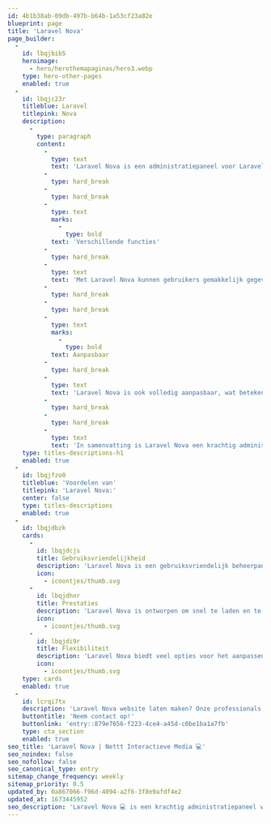 ```yaml
---
id: 4b1b38ab-09db-497b-b64b-1a53cf23a82e
blueprint: page
title: 'Laravel Nova'
page_builder:
  -
    id: lbqjbib5
    heroimage:
      - hero/herothemapaginas/hero3.webp
    type: hero-other-pages
    enabled: true
  -
    id: lbqjc23r
    titleblue: Laravel
    titlepink: Nova
    description:
      -
        type: paragraph
        content:
          -
            type: text
            text: 'Laravel Nova is een administratiepaneel voor Laravel, een populaire PHP-framewerk voor het bouwen van webapplicaties. Het is ontworpen om het beheren van een Laravel-applicatie te vereenvoudigen door middel van een gebruiksvriendelijke interface en krachtige functionaliteiten.'
          -
            type: hard_break
          -
            type: hard_break
          -
            type: text
            marks:
              -
                type: bold
            text: 'Verschillende functies'
          -
            type: hard_break
          -
            type: text
            text: 'Met Laravel Nova kunnen gebruikers gemakkelijk gegevens bekijken, bewerken en verwijderen, zonder de behoefte aan handmatige SQL-queries te schrijven. Het biedt ook opties voor het maken van beveiligings- en toegangsbeheer, zodat gebruikers bepaalde gegevens alleen kunnen bekijken of bewerken als ze hiervoor de juiste rechten hebben.'
          -
            type: hard_break
          -
            type: hard_break
          -
            type: text
            marks:
              -
                type: bold
            text: Aanpasbaar
          -
            type: hard_break
          -
            type: text
            text: 'Laravel Nova is ook volledig aanpasbaar, wat betekent dat ontwikkelaars hun eigen veldtypen en beheerfunctionaliteiten kunnen maken om aan de behoeften van hun specifieke applicatie te voldoen. Dit maakt het een geweldig hulpmiddel voor ontwikkelaars die op zoek zijn naar een snelle manier om een professioneel administratiepaneel te maken voor hun Laravel-applicatie.'
          -
            type: hard_break
          -
            type: hard_break
          -
            type: text
            text: 'In samenvatting is Laravel Nova een krachtig administratiepaneel voor Laravel, dat ontwikkelaars helpt om hun applicatie gemakkelijk te beheren en aan te passen aan hun specifieke behoeften.'
    type: titles-descriptions-h1
    enabled: true
  -
    id: lbqjfzo0
    titleblue: 'Voordelen van'
    titlepink: 'Laravel Nova:'
    center: false
    type: titles-descriptions
    enabled: true
  -
    id: lbqjdbzk
    cards:
      -
        id: lbqjdcjs
        title: Gebruiksvriendelijkheid
        description: 'Laravel Nova is een gebruiksvriendelijk beheerpaneel voor Laravel-toepassingen. Het heeft een intuïtief en overzichtelijk interface waarmee gebruikers gemakkelijk toegang hebben tot alle belangrijke functies van hun toepassing.'
        icon:
          - icoontjes/thumb.svg
      -
        id: lbqjdhnr
        title: Prestaties
        description: 'Laravel Nova is ontworpen om snel te laden en te presteren, wat betekent dat gebruikers kunnen rekenen op een soepele en vloeiende ervaring bij het beheren van hun toepassing.'
        icon:
          - icoontjes/thumb.svg
      -
        id: lbqjdi9r
        title: Flexibiliteit
        description: 'Laravel Nova biedt veel opties voor het aanpassen van het beheerpaneel aan de specifieke behoeften van de gebruiker. Gebruikers kunnen bijvoorbeeld aangepaste velden en filters toevoegen om de weergave van de gegevens in het beheerpaneel te personaliseren.'
        icon:
          - icoontjes/thumb.svg
    type: cards
    enabled: true
  -
    id: lcrqi7tx
    description: 'Laravel Nova website laten maken? Onze professionals staan voor u klaar!'
    buttontitle: 'Neem contact op!'
    buttonlink: 'entry::879e7656-f223-4ce4-a45d-c0be1ba1a7fb'
    type: cta_section
    enabled: true
seo_title: 'Laravel Nova | Nettt Interactieve Media 💻'
seo_noindex: false
seo_nofollow: false
seo_canonical_type: entry
sitemap_change_frequency: weekly
sitemap_priority: 0.5
updated_by: 0a867066-f96d-4094-a2f6-3f8e9afdf4e2
updated_at: 1673445952
seo_description: 'Laravel Nova 💻 is een krachtig administratiepaneel voor Laravel-applicaties. Laravel Nova website laten maken? Onze professionals staan voor u klaar! 🚀'
---
```

